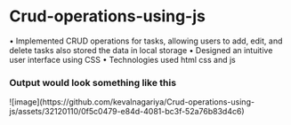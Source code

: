 # Crud-operations-using-js

•	Implemented CRUD operations for tasks, allowing users to add, edit, and delete tasks also stored the data in local storage
•	Designed an intuitive user interface using CSS
•	Technologies used html css and js

<h3> Output would look something like this </h3>
![image](https://github.com/kevalnagariya/Crud-operations-using-js/assets/32120110/0f5c0479-e84d-4081-bc3f-52a76b83d4c6)
